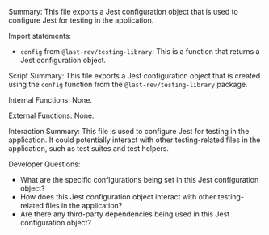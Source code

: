 Summary:
This file exports a Jest configuration object that is used to configure Jest for testing in the application.

Import statements:
- `config` from `@last-rev/testing-library`: This is a function that returns a Jest configuration object.

Script Summary:
This file exports a Jest configuration object that is created using the `config` function from the `@last-rev/testing-library` package.

Internal Functions:
None.

External Functions:
None.

Interaction Summary:
This file is used to configure Jest for testing in the application. It could potentially interact with other testing-related files in the application, such as test suites and test helpers.

Developer Questions:
- What are the specific configurations being set in this Jest configuration object?
- How does this Jest configuration object interact with other testing-related files in the application?
- Are there any third-party dependencies being used in this Jest configuration object?